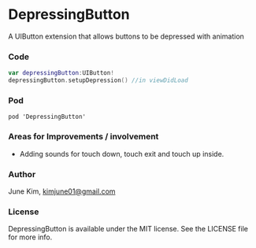 DepressingButton
=================

A UIButton extension that allows buttons to be depressed with animation

### Code

``` swift
var depressingButton:UIButton!
depressingButton.setupDepression() //in viewDidLoad
```

### Pod
``` 
pod 'DepressingButton'
```

### Areas for Improvements / involvement
* Adding sounds for touch down, touch exit and touch up inside.

### Author

June Kim, kimjune01@gmail.com

### License

DepressingButton is available under the MIT license. See the LICENSE file for more info.


